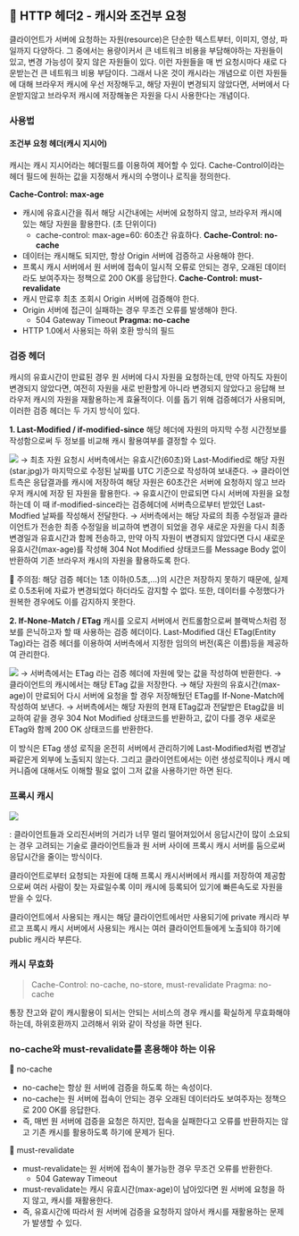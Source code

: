 ## 📝 HTTP 헤더2 - 캐시와 조건부 요청
클라이언트가 서버에 요청하는 자원(resource)은 단순한 텍스트부터, 이미지, 영상, 파일까지 다양하다. 그 중에서는 용량이커서 큰 네트워크 비용을 부담해야하는 자원들이 있고, 변경 가능성이 잦지 않은 자원들이 있다. 
이런 자원들을 매 번 요청시마다 새로 다운받는건 큰 네트워크 비용 부담이다.
그래서 나온 것이 캐시라는 개념으로 이런 자원들에 대해 브라우저 캐시에 우선 저장해두고, 해당 자원이 변경되지 않았다면, 서버에서 다운받지않고 브라우저 캐시에 저장해놓은 자원을 다시 사용한다는 개념이다. 

### 사용법
#### 조건부 요청 헤더(캐시 지시어)
캐시는 캐시 지시어라는 헤더필드를 이용하여 제어할 수 있다. 
Cache-Control이라는 헤더 필드에 원하는 값을 지정해서 캐시의 수명이나 로직을 정의한다.

**Cache-Control: max-age**
- 캐시에 유효시간을 줘서 해당 시간내에는 서버에 요청하지 않고, 브라우저 캐시에 있는 해당 자원을 활용한다. (초 단위이다)
	- cache-control: max-age=60: 60초간 유효하다.
**Cache-Control: no-cache**
- 데이터는 캐시해도 되지만, 항상 Origin 서버에 검증하고 사용해야 한다. 
- 프록시 캐시 서버에서 원 서버에 접속이 일시적 오류로 안되는 경우, 오래된 데이터라도 보여주자는 정책으로 200 OK를 응답한다. 
**Cache-Control: must-revalidate**
- 캐시 만료후 최초 조회시 Origin 서버에 검증해야 한다.
- Origin 서버에 접근이 실패하는 경우 무조건 오류를 발생해야 한다.
	- 504 Gateway Timeout
**Pragma: no-cache**
- HTTP 1.0에서 사용되는 하위 호환 방식의 필드

### 검증 헤더
캐시의 유효시간이 만료된 경우 원 서버에 다시 자원을 요청하는데, 만약 아직도 자원이 변경되지 않았다면, 여전히 자원을 새로 반환할게 아니라 변경되지 않았다고 응답해 브라우저 캐시의 자원을 재활용하는게 효율적이다. 이를 돕기 위해 검증헤더가 사용되며, 이러한 검증 헤더는 두 가지 방식이 있다.

**1. Last-Modified / if-modified-since**
해당 헤더에 자원의 마지막 수정 시간정보를 작성함으로써 두 정보를 비교해 캐시 활용여부를 결정할 수 있다. 

![](https://velog.velcdn.com/images/chhaewxn/post/37e8013c-e0ec-4ff4-9095-a2bab5111120/image.png)
→ 최초 자원 요청시 서버측에서는 유효시간(60초)와 Last-Modified로 해당 자원(star.jpg)가 마지막으로 수정된 날짜를 UTC 기준으로 작성하여 보내준다. 
→ 클라이언트측은 응답결과를 캐시에 저장하여 해당 자원은 60초간은 서버에 요청하지 않고 브라우저 캐시에 저장 된 자원을 활용한다. 
→ 유효시간이 만료되면 다시 서버에 자원을 요청하는데 이 때 if-modified-since라는 검증헤더에 서버측으로부터 받았던 Last-Modfied 날짜를 작성해서 전달한다. 
→ 서버측에서는 해당 자료의 최종 수정일과 클라이언트가 전송한 최종 수정일을 비교하여 변경이 되었을 경우 새로운 자원을 다시 최종변경일과 유효시간과 함께 전송하고, 만약 아직 자원이 변경되지 않았다면 다시 새로운 유효시간(max-age)를 작성해 304 Not Modified 상태코드를 Message Body 없이 반환하여 기존 브라우저 캐시의 자원을 활용하도록 한다. 

🔻 주의점: 해당 검증 헤더는 1초 이하(0.5초,...)의 시간은 저장하지 못하기 때문에, 실제로 0.5초뒤에 자료가 변경되었다 하더라도 감지할 수 없다. 또한, 데이터를 수정했다가 원복한 경우에도 이를 감지하지 못한다. 


**2. If-None-Match / ETag**
캐시를 오로지 서버에서 컨트롤함으로써 블랙박스처럼 정보를 은닉하고자 할 때 사용하는 검증 헤더이다. Last-Modified 대신 ETag(Entity Tag)라는 검증 헤더를 이용하여 서버측에서 지정한 임의의 버전(혹은 이름)등을 제공하여 관리한다. 

![](https://velog.velcdn.com/images/chhaewxn/post/cb10ea40-bb65-4c81-85c2-f0ac329c5134/image.png)
→ 서버측에서는 ETag 라는 검증 헤더에 자원에 맞는 값을 작성하여 반환한다.
→ 클라이언트의 캐시에서는 해당 ETag 값을 저장한다. 
→ 해당 자원의 유효시간(max-age)이 만료되어 다시 서버에 요청을 할 경우 저장해뒀던 ETag를 If-None-Match에 작성하여 보낸다. 
→ 서버측에서는 해당 자원의 현재 ETag값과 전달받은 Etag값을 비교하여 같을 경우  304 Not Modified 상태코드를 반환하고, 값이 다를 경우 새로운 ETag와 함께 200 OK 상태코드를 반환한다.

이 방식은 ETag 생성 로직을 온전히 서버에서 관리하기에 Last-Modified처럼 변경날짜같은게 외부에 노출되지 않는다. 그리고 클라이언트에서는 이런 생성로직이나 캐시 메커니즘에 대해서도 이해할 필요 없이 그저 값을 사용하기만 하면 된다. 


### 프록시 캐시
![](https://velog.velcdn.com/images/chhaewxn/post/42fc4301-41c8-4d21-bbd0-02f8ecb59afc/image.png)

: 클라이언트들과 오리진서버의 거리가 너무 멀리 떨어져있어서 응답시간이 많이 소요되는 경우 고려되는 기술로 클라이언트들과 원 서버 사이에 프록시 캐시 서버를 둠으로써 응답시간을 줄이는 방식이다. 

클라이언트로부터 요청되는 자원에 대해 프록시 캐시서버에서 캐시를 저장하여 제공함으로써 여러 사람이 찾는 자료일수록 이미 캐시에 등록되어 있기에 빠른속도로 자원을 받을 수 있다. 

클라이언트에서 사용되는 캐시는 해당 클라이언트에서만 사용되기에 private 캐시라 부르고 프록시 캐시 서버에서 사용되는 캐시는 여러 클라이언트들에게 노출되야 하기에 public 캐시라 부른다.

### 캐시 무효화
> Cache-Control: no-cache, no-store, must-revalidate
Pragma: no-cache

통장 잔고와 같이 캐시활용이 되서는 안되는 서비스의 경우 캐시를 확실하게 무효화해야하는데, 하위호환까지 고려해서 위와 같이 작성을 하면 된다. 

### no-cache와 must-revalidate를 혼용해야 하는 이유
🔻 no-cache
- no-cache는 항상 원 서버에 검증을 하도록 하는 속성이다. 
- no-cache는 원 서버에 접속이 안되는 경우 오래된 데이터라도 보여주자는 정책으로 200 OK를 응답한다. 
- 즉, 매번 원 서버에 검증을 요청은 하지만, 접속을 실패한다고 오류를 반환하지는 않고 기존 캐시를 활용하도록 하기에 문제가 된다.

🔻 must-revalidate
- must-revalidate는 원 서버에 접속이 불가능한 경우 무조건 오류를 반환한다.
	- 504 Gateway Timeout
- must-revalidate는 캐시 유효시간(max-age)이 남아있다면 원 서버에 요청을 하지 않고, 캐시를 재활용한다. 
- 즉, 유효시간에 따라서 원 서버에 검증을 요청하지 않아서 캐시를 재활용하는 문제가 발생할 수 있다. 
